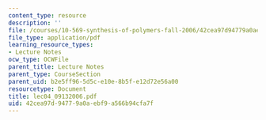 ```yaml
---
content_type: resource
description: ''
file: /courses/10-569-synthesis-of-polymers-fall-2006/42cea97d94779a0aebf9a566b94cfa7f_lec04_09132006.pdf
file_type: application/pdf
learning_resource_types:
- Lecture Notes
ocw_type: OCWFile
parent_title: Lecture Notes
parent_type: CourseSection
parent_uid: b2e5ff96-5d5c-e10e-8b5f-e12d72e56a00
resourcetype: Document
title: lec04_09132006.pdf
uid: 42cea97d-9477-9a0a-ebf9-a566b94cfa7f
---
```

